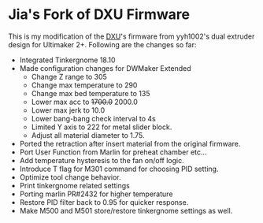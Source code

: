 # Jia's Fork of DXU Firmware

This is my modification of the [DXU](https://github.com/yyh1002/DXU)'s firmware from yyh1002's dual extruder design for Ultimaker 2+.
Following are the changes so far:

* Integrated Tinkergnome 18.10
* Made configuration changes for DWMaker Extended
  * Change Z range to 305
  * Change max temperature to 290
  * Change max bed temperature to 135
  * Lower max acc to ~~1700.0~~ 2000.0
  * Lower max jerk to 10.0
  * Lower bang-bang check interval to 4s
  * Limited Y axis to 222 for metal slider block.
  * Adjust all material diameter to 1.75.
* Ported the retraction after insert material from the original firmware.
* Port User Function from Marlin for preheat chamber etc...
* Add temperature hysteresis to the fan on/off logic.
* Introduce T flag for M301 command for choosing PID setting.
* Optimize tool change behavior.
* Print tinkergnome related settings
* Porting marlin PR#2432 for higher temperature
* Restore PID filter back to 0.95 for quicker response.
* Make M500 and M501 store/restore tinkergnome settings as well.